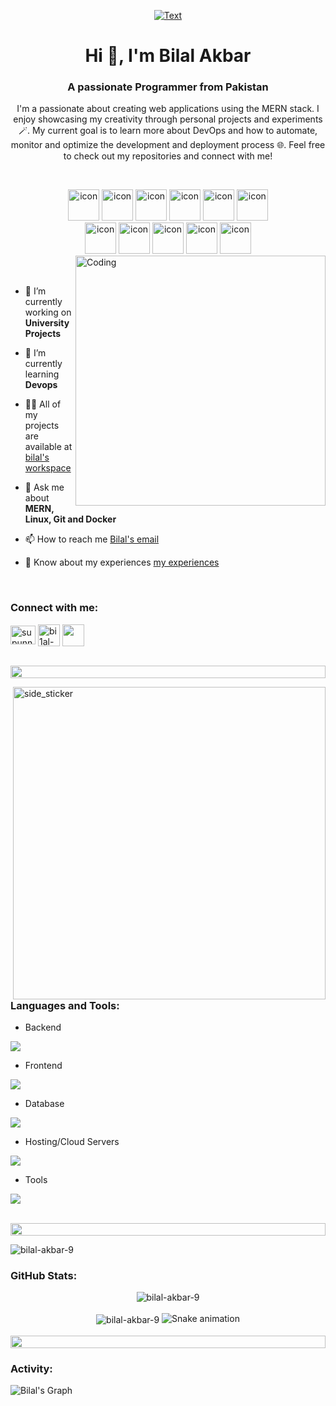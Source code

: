 <p align="center">
 <a href="https://portfolio-orpin-iota-50.vercel.app"><img src="https://readme-typing-svg.herokuapp.com?font=Architects+Daughter&size=29&duration=1500&pause=1000&color=06A2EA&center=true&vCenter=true&random=false&width=435&lines=Full+stack+web+developer+...;MERN+Stack+Enthusiast+...;Docker+Intermediate+..." alt="Text" /></a>
</p>
<h1 align="center">Hi 👋, I'm Bilal Akbar</h1>
<h3 align="center">A passionate Programmer from Pakistan</h3>
<p align="center">I'm a passionate about creating web applications using the MERN stack. I enjoy showcasing my creativity through personal projects and experiments 🪄. My current goal is to learn more about DevOps and how to automate, monitor and optimize the development and deployment process 🌐. Feel free to check out my repositories and connect with me! </p>
<p align="center"> 
<br>

<div align="center">
  <img src="https://techstack-generator.vercel.app/js-icon.svg" alt="icon"width="50" height="50" />
  <img src="https://techstack-generator.vercel.app/react-icon.svg" alt="icon" width="50" height="50" />
  <img src="https://techstack-generator.vercel.app/ts-icon.svg" alt="icon" width="50" height="50" />
  <img src="https://techstack-generator.vercel.app/java-icon.svg" alt="icon" width="50" height="50" />
  <img src="https://techstack-generator.vercel.app/python-icon.svg" alt="icon" width="50" height="50" />
 <img src="https://techstack-generator.vercel.app/mysql-icon.svg" alt="icon" width="50" height="50" />
</div>
<div align="center">
  <img src="https://techstack-generator.vercel.app/docker-icon.svg" alt="icon" width="50" height="50" />
  <img src="https://techstack-generator.vercel.app/github-icon.svg" alt="icon" width="50" height="50" />
  <img src="https://techstack-generator.vercel.app/prettier-icon.svg" alt="icon" width="50" height="50" />
  <img src="https://techstack-generator.vercel.app/restapi-icon.svg" alt="icon" width="50" height="50" />
  <img src="https://techstack-generator.vercel.app/nginx-icon.svg" alt="icon" width="50" height="50" />
</div>

<img align="right" alt="Coding" width="400" src="https://user-images.githubusercontent.com/74038190/229223263-cf2e4b07-2615-4f87-9c38-e37600f8381a.gif">
<br><br>

- 🔭 I’m currently working on **University Projects**

- 🌱 I’m currently learning **Devops**

- 👨‍💻 All of my projects are available at [bilal's workspace](https://portfolio-orpin-iota-50.vercel.app/)

- 💬 Ask me about **MERN, Linux, Git and Docker**

- 📫 How to reach me [Bilal's email](mailto:geo.bilal7@gmail.com)

- 📄 Know about my experiences [my experiences](https://portfolio-orpin-iota-50.vercel.app/experience)

<br>
<h3 align="left">Connect with me:</h3>
<p align="left">
<a href="https://www.linkedin.com/in/bilal-akbar-285b8621a/" target="blank"><img align="center" src="https://raw.githubusercontent.com/rahuldkjain/github-profile-readme-generator/master/src/images/icons/Social/linked-in-alt.svg" alt="supunnanayakkara" height="30" width="40" /></a>
<a href="https://portfolio-orpin-iota-50.vercel.app/" target="blank"><img align="center" src="https://cdn-icons-png.flaticon.com/128/943/943026.png" alt="bi1al-akbar" height="35" width="35" /></a>
<a href="https://www.instagram.com/bi1al-akbar/" target="blank"><img align="center" src="https://cdn-icons-png.flaticon.com/128/9068/9068642.png"bi1al-akbar" height="35" width="35" /></a>
</p>
<br>

<img src="https://i.imgur.com/dBaSKWF.gif" height="20" width="100%">
<p><img align="right" width=500px alt="side_sticker" src="https://media.giphy.com/media/TEnXkcsHrP4YedChhA/giphy.gif" /></p>
<h3 align="left" width="100vw">Languages and Tools:</h3>

- Backend
<p align="left">
  <a href="https://skillicons.dev">
    <img src="https://skillicons.dev/icons?i=nodejs,java,py,express,nginx" />
  </a>
</p>

- Frontend
<p align="left">
  <a href="https://skillicons.dev">
    <img src="https://skillicons.dev/icons?i=ts,js,react,vite,html,css,bootstrap" />
  </a>
</p>

- Database
<p align="left">
  <a href="https://skillicons.dev">
    <img src="https://skillicons.dev/icons?i=mongodb,mysql" />
  </a>
</p>

- Hosting/Cloud Servers
<p align="left">
  <a href="https://skillicons.dev">
    <img src="https://skillicons.dev/icons?i=firebase,vercel" />
  </a>
</p>

- Tools
<p align="left">
  <a href="https://skillicons.dev">
    <img src="https://skillicons.dev/icons?i=git,github,docker,figma,vscode,postman,linux,notion,npm,debian" />
  </a>
</p>

<br/>

<img src="https://i.imgur.com/dBaSKWF.gif" height="20" width="100%">

<p align="left"> <img src="https://komarev.com/ghpvc/?username=bilal-akbar-9&label=Profile%20views&color=0e75b6&style=flat" alt="bilal-akbar-9" /> </p>

<h3 align="left">GitHub Stats:</h3>
<div align="center">
<img align="center" src="https://github-readme-stats.vercel.app/api/top-langs?username=bilal-akbar-9&show_icons=true&theme=radical&locale=en&layout=compact" alt="bilal-akbar-9" />
<br/>
<br/>
<img align="center" src="https://github-readme-stats.vercel.app/api?username=bilal-akbar-9&show_icons=true&theme=radical&locale=en" alt="bilal-akbar-9" />
<img src="https://raw.githubusercontent.com/bilal-akbar-9/bilal-akbar-9/output/snake.svg" alt="Snake animation" />

</div>
<br>
<img src="https://i.imgur.com/dBaSKWF.gif" height="20" width="100%">
<h3 align="left">Activity:</h3>

![Bilal's Graph](https://github-readme-activity-graph.vercel.app/graph?username=bilal-akbar-9&custom_title=Bilal's%20GitHub%20Activity%20Graph&bg_color=0D1117&color=7F3FBF&line=7F3FBF&point=7F3FBF&area_color=FFFFFF&title_color=FFFFFF&area=true)
<br><br>
<br><br>